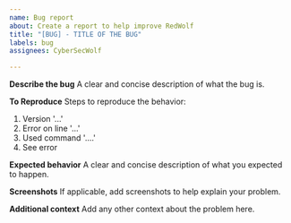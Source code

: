 ```yaml
---
name: Bug report
about: Create a report to help improve RedWolf
title: "[BUG] - TITLE OF THE BUG"
labels: bug
assignees: CyberSecWolf

---
```


**Describe the bug**
A clear and concise description of what the bug is.

**To Reproduce**
Steps to reproduce the behavior:
1. Version '...'
2. Error on line '...'
3. Used command '....'
4. See error

**Expected behavior**
A clear and concise description of what you expected to happen.

**Screenshots**
If applicable, add screenshots to help explain your problem.

**Additional context**
Add any other context about the problem here.

